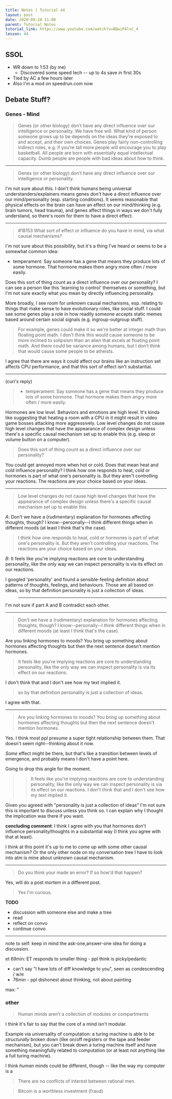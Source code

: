 ```yaml
---
title: Notes | Tutorial 44
layout: post
date: 2020-09-28 11:00
parent: Tutorial Notes
tutorial_link: https://www.youtube.com/watch?v=BDwiP4lsC_4
lesson: 44
---
```


## SSOL

- WR down to 1:53 (by me)
  - Discovered some speed tech -- up to 4s save in first 30s
- Tied by AC a few hours later
- Also I'm a mod on speedrun.com now

## Debate Stuff?

### Genes - Mind

> Genes (or other biology) don’t have any direct influence over our intelligence or personality. We have free will. What kind of person someone grows up to be depends on the ideas they’re exposed to and accept, and their own choices. Genes play fairly non-controlling indirect roles, e.g. if you’re tall more people will encourage you to play basketball. All people are born with essentially equal intellectual capacity. Dumb people are people with bad ideas about how to think.

----

> Genes (or other biology) don’t have any direct influence over our intelligence or personality.

I'm not sure about this. I don't think humans being universal understanders/explainers means genes *don't* have a direct influence over our mind/personality (esp. starting conditions). It seems reasonable that physical effects on the brain can have an effect on our mind/thinking (e.g. brain tumors, head trauma), and genes affect things in ways we don't fully understand, so there's room for them to have a direct effect.

----

> #18153 What sort of effect or influence do you have in mind, via what causal mechanisms?

I'm not sure about this possibility, but it's a thing I've heard or seems to be a somewhat common idea:

- temperament: Say someone has a gene that means they produce lots of some hormone. That hormone makes them angry more often / more easily.

Does this sort of thing count as a direct influence over our personality? I can see a person like this 'learning to control' themselves or something, but I'm not sure exactly what you mean by directly influencing personality.

More broadly, I see room for unknown causal mechanisms, esp. relating to things that make sense to have evolutionary roles, like social stuff. I could see some genes play a role in how readily someone accepts static memes based around certain social signals (e.g. ingroup-outgroup stuff).

> For example, genes could make it so we're better at integer math than floating point math. I don't think this would cause someone to be more inclined to solipsism than an alien that excels at floating point math. And there could be variance among humans, but I don't think that would cause some people to be atheists.

I agree that there are ways it could affect our brains like an instruction set affects CPU performance, and that this sort of effect isn't substantial.

----

(curi's reply)

> - temperament: Say someone has a gene that means they produce lots of some hormone. That hormone makes them angry more often / more easily.

Hormones are low level. Behaviors and emotions are high level. It's kinda like suggesting that heating a room with a CPU in it might result in video game bosses attacking more aggressively. Low level changes do not cause high level changes that have the appearance of complex design unless there's a specific causal mechanism set up to enable this (e.g. sleep or volume button on a computer).

> Does this sort of thing count as a direct influence over our personality?

You could get annoyed more when hot or cold. Does that mean heat and cold influence personality? I think how one responds to heat, cold or hormones is part of what one's personality is. But they aren't controlling your reactions. The reactions are your choice based on your ideas.

----

> Low level changes do not cause high level changes that have the appearance of complex design unless there's a specific causal mechanism set up to enable this

*A*: Don't we have a (rudimentary) explanation for hormones affecting thoughts, though? I know--personally--I think different things when in different moods (at least I think that's the case).

> I think how one responds to heat, cold or hormones is part of what one's personality is. But they aren't controlling your reactions. The reactions are your choice based on your ideas.

*B*: It feels like you're implying reactions are core to understanding personality, like the only way we can inspect personality is via its effect on our reactions.

I googled 'personality' and found a sensible-feeling definition about patterns of thoughts, feelings, and behaviours. Those are all based on ideas, so by that definition personality is just a collection of ideas.

> ----

I'm not sure if part A and B contradict each other.

----

> Don't we have a (rudimentary) explanation for hormones affecting thoughts, though? I know--personally--I think different things when in different moods (at least I think that's the case).

Are you linking hormones to moods? You bring up something about hormones affecting thoughts but then the next sentence doesn't mention hormones.

> It feels like you're implying reactions are core to understanding personality, like the only way we can inspect personality is via its effect on our reactions.

I don't think that and I don't see how my text implied it.

> so by that definition personality is just a collection of ideas.

I agree with that.

----

> Are you linking hormones to moods? You bring up something about hormones affecting thoughts but then the next sentence doesn't mention hormones.

Yes. I think most ppl presume a super tight relationship between them. That doesn't seem right--thinking about it now.

*Some* effect might be there, but that's like a transition between levels of emergence, and probably means I don't have a point here.

Going to drop this angle for the moment.

> > It feels like you're implying reactions are core to understanding personality, like the only way we can inspect personality is via its effect on our reactions. 
> I don't think that and I don't see how my text implied it.

Given you agreed with "personality is just a collection of ideas" I'm not sure this is important to discuss unless you think so. I can explain why I thought the implication was there if you want.

**concluding comment**: I think I agree with you that hormones don't influence personality/thoughts in a substantial way (I think you agree with that at least).

I think at this point it's up to me to come up with some other causal mechanism? Or the only other node on my conversation tree I have to look into atm is mine about unknown causal mechanism.

----

> Do you think your made an error? If so how'd that happen?

Yes, will do a post mortem in a different post.

> Yes I'm curious.





**TODO**

- discussion with someone else and make a tree
- read
- reflect on convo
- continue convo


----

note to self: keep in mind the ask-one,answer-one idea for doing a discussion.

et 69min: ET responds to smaller thing - ppl think is picky/pedantic

- can't say "I have lots of diff knowledge to you", seen as condescending / w/e
- 76min - ppl dishonest about thinking, not about painting

max: "

### other

> Human minds aren’t a collection of modules or compartments

I think it's fair to say that the core of a mind isn't modular.

Example via universality of computation: a turing machine is able to be *structurally* broken down (like on/off registers or the tape and feeder mechanism), but you can't break down a turing machine itself and have something meaningfully related to computation (or at least not anything like a full turing machine).

I think *human* minds could be different, though -- like the way my computer is a

> There are no conflicts of interest between rational men.

> Bitcoin is a worthless investment (fraud)
> 
